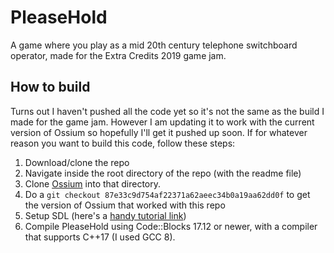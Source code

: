 # PleaseHold
A game where you play as a mid 20th century telephone switchboard operator, made for the Extra Credits 2019 game jam.

## How to build
Turns out I haven't pushed all the code yet so it's not the same as the build I made for the game jam. However I am updating it to work with the current version of Ossium so hopefully I'll get it pushed up soon.
If for whatever reason you want to build this code, follow these steps:
1. Download/clone the repo
2. Navigate inside the root directory of the repo (with the readme file)
3. Clone [Ossium](https://github.com/SpectralCascade/Ossium) into that directory.
4. Do a `git checkout 87e33c9d754af22371a62aeec34b0a19aa62dd0f` to get the version of Ossium that worked with this repo
5. Setup SDL (here's a [handy tutorial link](http://lazyfoo.net/tutorials/SDL/01_hello_SDL/index.php))
6. Compile PleaseHold using Code::Blocks 17.12 or newer, with a compiler that supports C++17 (I used GCC 8).
